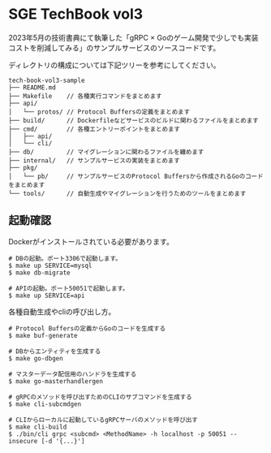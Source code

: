 # SGE TechBook vol3

2023年5月の技術書典にて執筆した「gRPC × Goのゲーム開発で少しでも実装コストを削減してみる」のサンプルサービスのソースコードです。

ディレクトリの構成については下記ツリーを参考にしてください。

```
tech-book-vol3-sample
├── README.md
├── Makefile    // 各種実行コマンドをまとめます
├── api/
│   └── protos/ // Protocol Buffersの定義をまとめます
├── build/      // Dockerfileなどサービスのビルドに関わるファイルをまとめます
├── cmd/        // 各種エントリーポイントをまとめます
│   ├── api/
│   └── cli/
├── db/         // マイグレーションに関わるファイルを纏めます
├── internal/   // サンプルサービスの実装をまとめます
├── pkg/
│   └── pb/     // サンプルサービスのProtocol Buffersから作成されるGoのコードをまとめます
└── tools/      // 自動生成やマイグレーションを行うためのツールをまとめます
```

## 起動確認

Dockerがインストールされている必要があります。

```shell
# DBの起動。ポート3306で起動します。
$ make up SERVICE=mysql
$ make db-migrate

# APIの起動。ポート50051で起動します。
$ make up SERVICE=api
```

各種自動生成やcliの呼び出し方。

```shell
# Protocol Buffersの定義からGoのコードを生成する
$ make buf-generate

# DBからエンティティを生成する
$ make go-dbgen

# マスターデータ配信用のハンドラを生成する
$ make go-masterhandlergen

# gRPCのメソッドを呼び出すためのCLIのサブコマンドを生成する
$ make cli-subcmdgen

# CLIからローカルに起動しているgRPCサーバのメソッドを呼び出す
$ make cli-build
$ ./bin/cli grpc <subcmd> <MethodName> -h localhost -p 50051 --insecure [-d '{...}']
```

